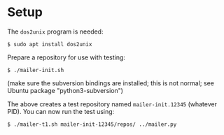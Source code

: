 # Setup

The `dos2unix` program is needed:

```
$ sudo apt install dos2unix
```


Prepare a repository for use with testing:

```
$ ./mailer-init.sh
```

(make sure the subversion bindings are installed; this is not normal; see Ubuntu package "python3-subversion")

The above creates a test repository named `mailer-init.12345` (whatever PID).
You can now run the test using:

```
$ ./mailer-t1.sh mailer-init-12345/repos/ ../mailer.py
```
